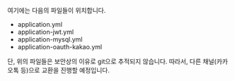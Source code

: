 여기에는 다음의 파일들이 위치합니다.
- application.yml
- application-jwt.yml
- application-mysql.yml
- application-oauth-kakao.yml

단, 위의 파일들은 보안상의 이유로 git으로 추적되지 않습니다.
따라서, 다른 채널(카카오톡 등)으로 교환을 진행할 예정입니다.